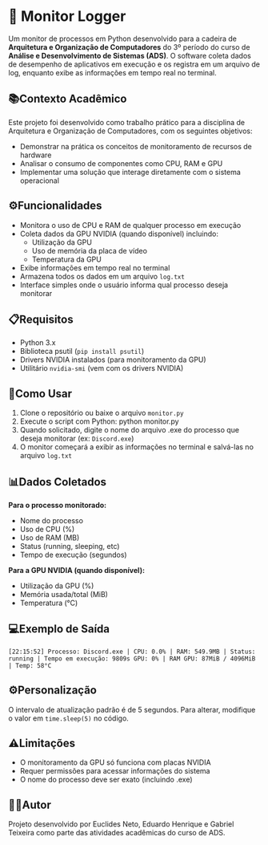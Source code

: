# 🤖 Monitor Logger

Um monitor de processos em Python desenvolvido para a cadeira de **Arquitetura e Organização de Computadores** do 3º período do curso de **Análise e Desenvolvimento de Sistemas (ADS)**. O software coleta dados de desempenho de aplicativos em execução e os registra em um arquivo de log, enquanto exibe as informações em tempo real no terminal.

## 📚Contexto Acadêmico

Este projeto foi desenvolvido como trabalho prático para a disciplina de Arquitetura e Organização de Computadores, com os seguintes objetivos:

- Demonstrar na prática os conceitos de monitoramento de recursos de hardware
- Analisar o consumo de componentes como CPU, RAM e GPU
- Implementar uma solução que interage diretamente com o sistema operacional

## ⚙️Funcionalidades

- Monitora o uso de CPU e RAM de qualquer processo em execução
- Coleta dados da GPU NVIDIA (quando disponível) incluindo:
  - Utilização da GPU
  - Uso de memória da placa de vídeo
  - Temperatura da GPU
- Exibe informações em tempo real no terminal
- Armazena todos os dados em um arquivo `log.txt`
- Interface simples onde o usuário informa qual processo deseja monitorar

## 📋Requisitos

- Python 3.x
- Biblioteca psutil (`pip install psutil`)
- Drivers NVIDIA instalados (para monitoramento da GPU)
- Utilitário `nvidia-smi` (vem com os drivers NVIDIA)

## 🚀Como Usar

1. Clone o repositório ou baixe o arquivo `monitor.py`
2. Execute o script com Python: python monitor.py
3. Quando solicitado, digite o nome do arquivo .exe do processo que deseja monitorar (ex: `Discord.exe`)
4. O monitor começará a exibir as informações no terminal e salvá-las no arquivo `log.txt`

## 📊Dados Coletados

**Para o processo monitorado:**
- Nome do processo
- Uso de CPU (%)
- Uso de RAM (MB)
- Status (running, sleeping, etc)
- Tempo de execução (segundos)

**Para a GPU NVIDIA (quando disponível):**
- Utilização da GPU (%)
- Memória usada/total (MiB)
- Temperatura (°C)

## 💻Exemplo de Saída
`[22:15:52] Processo: Discord.exe | CPU: 0.0% | RAM: 549.9MB | Status: running | Tempo em execução: 9809s
GPU: 0% | RAM GPU: 87MiB / 4096MiB | Temp: 58°C`

## ⚙️Personalização

O intervalo de atualização padrão é de 5 segundos. Para alterar, modifique o valor em `time.sleep(5)` no código.

## ⚠️Limitações

- O monitoramento da GPU só funciona com placas NVIDIA
- Requer permissões para acessar informações do sistema
- O nome do processo deve ser exato (incluindo .exe)

## 👨‍💻Autor

Projeto desenvolvido por Euclides Neto, Eduardo Henrique e Gabriel Teixeira como parte das atividades acadêmicas do curso de ADS.
